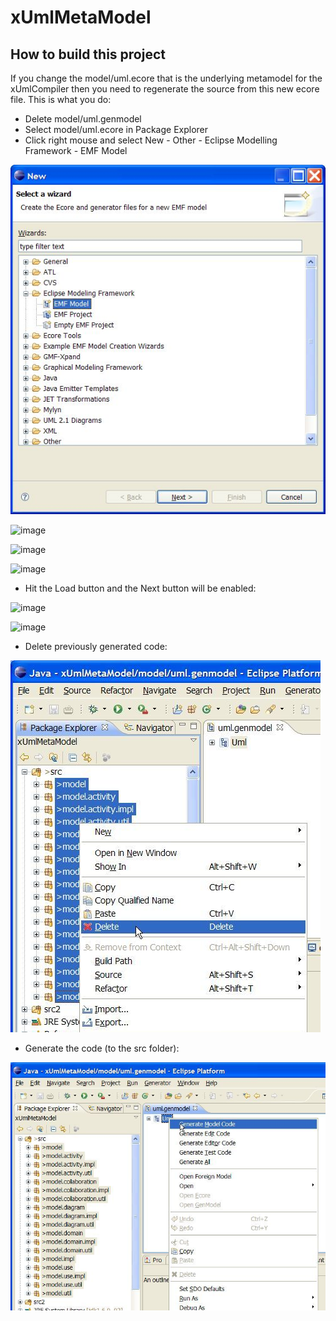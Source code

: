 # xUmlMetaModel
## How to build this project
If you change the model/uml.ecore that is the underlying metamodel for the xUmlCompiler then you need to regenerate the source from this new ecore file.
This is what you do:

* Delete model/uml.genmodel
* Select model/uml.ecore in Package Explorer
* Click right mouse and select New - Other - Eclipse Modelling Framework - EMF Model

![image](images/img01.jpg)

![image](images/img02.jpg")

![image](images/img03.jpg")

![image](images/img04.jpg")

* Hit the Load button and the Next button will be enabled:

![image](images/img05.jpg")

![image](images/img06.jpg")

* Delete previously generated code:

![image](images/img07.jpg)

* Generate the code (to the src folder):

![image](images/img08.jpg)
